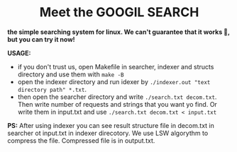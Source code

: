 <h1 align="center">Meet the GOOGIL SEARCH</h1>

**the simple searching system for linux. We can't guarantee that it works 🤔, but you can try it now!**

**USAGE:**
- if you don't trust us, open Makefile in searcher, indexer and structs directory and use them with `make -B`
- open the indexer directory and run idexer by `./indexer.out "text directory path" *.txt`.
- then open the searcher directory and write `./search.txt decom.txt`. Then write number of requests and strings that you want yo find. Or write them in input.txt and use  `./search.txt decom.txt < input.txt`

**PS:**
After using indexer you can see result structure file in decom.txt in searcher ot input.txt in indexer direcotory. We use LSW algorythm to compress the file. Compressed file is in output.txt.
